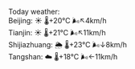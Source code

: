 Today weather:  
Beijing: ☀️   🌡️+20°C 🌬️↖4km/h  
Tianjin: ☀️   🌡️+21°C 🌬️↖11km/h  
Shijiazhuang: 🌦   🌡️+23°C 🌬️↓8km/h  
Tangshan: ☁️   🌡️+18°C 🌬️←11km/h  
